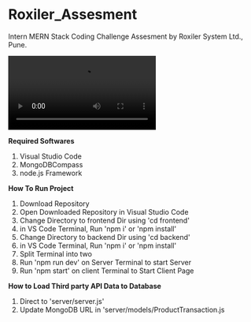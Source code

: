 # Roxiler_Assesment
Intern MERN Stack Coding Challenge Assesment by Roxiler System Ltd., Pune.

<video controls src="Roxiler Assesment Video-1.mp4" title="Title"></video>

**Required Softwares**
1. Visual Studio Code
2. MongoDBCompass
3. node.js Framework

**How To Run Project**
1. Download Repository
2. Open Downloaded Repository in Visual Studio Code
3. Change Directory to frontend Dir using 'cd frontend'
4. in VS Code Terminal, Run 'npm i' or 'npm install'
5. Change Directory to backend Dir using 'cd backend'
6. in VS Code Terminal, Run 'npm i' or 'npm install'
7. Split Terminal into two
8. Run 'npm run dev' on Server Terminal to start Server
9. Run 'npm start' on client Terminal to Start Client Page

**How to Load Third party API Data to Database**
1. Direct to 'server/server.js'
3. Update MongoDB URL in 'server/models/ProductTransaction.js
